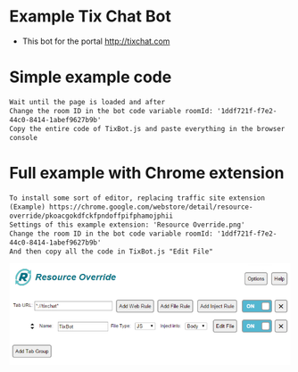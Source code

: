 # Example Tix Chat Bot
 - This bot for the portal http://tixchat.com

Simple example code
=====

	Wait until the page is loaded and after
	Change the room ID in the bot code variable roomId: '1ddf721f-f7e2-44c0-8414-1abef9627b9b'
	Copy the entire code of TixBot.js and paste everything in the browser console

>
>

Full example with Chrome extension
=====

	To install some sort of editor, replacing traffic site extension
	(Example) https://chrome.google.com/webstore/detail/resource-override/pkoacgokdfckfpndoffpifphamojphii
	Settings of this example extension: 'Resource Override.png'
	Change the room ID in the bot code variable roomId: '1ddf721f-f7e2-44c0-8414-1abef9627b9b'
	And then copy all the code in TixBot.js "Edit File"

![Screen of Resource Override](https://github.com/Vaflan/TixChatBot/blob/master/Resource%20Override.png?raw=true)

>
>
